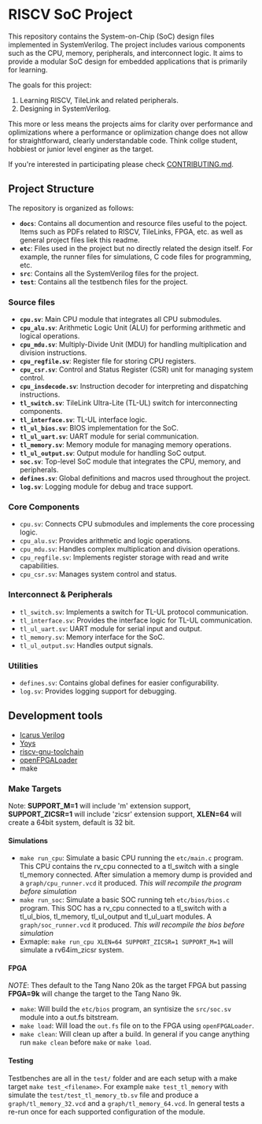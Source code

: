 # RISCV SoC Project

This repository contains the System-on-Chip (SoC) design files implemented in SystemVerilog. The project includes various components such as the CPU, memory, peripherals, and interconnect logic. It aims to provide a modular SoC design for embedded applications that is primarily for learning.

The goals for this project:

1. Learning RISCV, TileLink and related peripherals.
2. Designing in SystemVerilog.

This more or less means the projects aims for clarity over performance and oplimizations where a performance or oplimization change does not allow for straightforward, clearly understandable code. Think collge student, hobbiest or junior level enginer as the target.

If you're interested in participating please check [CONTRIBUTING.md](/docs/CONTRIBUTING.md).

## Project Structure

The repository is organized as follows:

- **`docs`**: Contains all documention and resource files useful to the poject. Items such as PDFs related to RISCV, TileLinks, FPGA, etc. as well as general project files liek this readme.
- **`etc`**: Files used in the project but no directly related the design itself. For example, the runner files for simulations, C code files for programming, etc.
- **`src`**: Contains all the SystemVerilog files for the project.
- **`test`**: Contains all the testbench files for the project.

### Source files

- **`cpu.sv`**: Main CPU module that integrates all CPU submodules.
- **`cpu_alu.sv`**: Arithmetic Logic Unit (ALU) for performing arithmetic and logical operations.
- **`cpu_mdu.sv`**: Multiply-Divide Unit (MDU) for handling multiplication and division instructions.
- **`cpu_regfile.sv`**: Register file for storing CPU registers.
- **`cpu_csr.sv`**: Control and Status Register (CSR) unit for managing system control.
- **`cpu_insdecode.sv`**: Instruction decoder for interpreting and dispatching instructions.
- **`tl_switch.sv`**: TileLink Ultra-Lite (TL-UL) switch for interconnecting components.
- **`tl_interface.sv`**: TL-UL interface logic.
- **`tl_ul_bios.sv`**: BIOS implementation for the SoC.
- **`tl_ul_uart.sv`**: UART module for serial communication.
- **`tl_memory.sv`**: Memory module for managing memory operations.
- **`tl_ul_output.sv`**: Output module for handling SoC output.
- **`soc.sv`**: Top-level SoC module that integrates the CPU, memory, and peripherals.
- **`defines.sv`**: Global definitions and macros used throughout the project.
- **`log.sv`**: Logging module for debug and trace support.

### Core Components

- `cpu.sv`: Connects CPU submodules and implements the core processing logic.
- `cpu_alu.sv`: Provides arithmetic and logic operations.
- `cpu_mdu.sv`: Handles complex multiplication and division operations.
- `cpu_regfile.sv`: Implements register storage with read and write capabilities.
- `cpu_csr.sv`: Manages system control and status.

### Interconnect & Peripherals

- `tl_switch.sv`: Implements a switch for TL-UL protocol communication.
- `tl_interface.sv`: Provides the interface logic for TL-UL communication.
- `tl_ul_uart.sv`: UART module for serial input and output.
- `tl_memory.sv`: Memory interface for the SoC.
- `tl_ul_output.sv`: Handles output signals.

### Utilities

- `defines.sv`: Contains global defines for easier configurability.
- `log.sv`: Provides logging support for debugging.


## Development tools

- [Icarus Verilog](https://github.com/steveicarus/iverilog)
- [Yoys](https://github.com/YosysHQ/yosys)
- [riscv-gnu-toolchain](https://github.com/riscv-collab/riscv-gnu-toolchain)
- [openFPGALoader](https://github.com/trabucayre/openFPGALoader)
- make

### Make Targets

Note: **SUPPORT_M=1** will include 'm' extension support, **SUPPORT_ZICSR=1** will include 'zicsr' extension support, **XLEN=64** will create a 64bit system, default is 32 bit.

#### Simulations

- `make run_cpu`: Simulate a basic CPU running the `etc/main.c` program. This CPU contains the rv_cpu connected to a tl_switch with a single tl_memory connected. After simulation a memory dump is provided and a `graph/cpu_runner.vcd` it produced. *This will recompile the program before simulation*
- `make run_soc`: Simulate a basic SOC running teh `etc/bios/bios.c` program. This SOC has a rv_cpu connected to a tl_switch with a tl_ul_bios, tl_memory, tl_ul_output and tl_ul_uart modules. A `graph/soc_runner.vcd` it produced. *This will recompile the bios before simulation*
- Exmaple: `make run_cpu XLEN=64 SUPPORT_ZICSR=1 SUPPORT_M=1` will simulate a rv64im_zicsr system.

#### FPGA

*NOTE*: Thes default to the Tang Nano 20k as the target FPGA but passing **FPGA=9k** will change the target to the Tang Nano 9k.

- `make`: Will build the `etc/bios` program, an syntisize the `src/soc.sv` module into a out.fs bitstream.
- `make load`: Will load the `out.fs` file on to the FPGA using `openFPGALoader`.
- `make clean`: Will clean up after a build. In general if you cange anything run `make clean` before `make` or `make load`.

#### Testing

Testbenches are all in the `test/` folder and are each setup with a make target `make test_<filename>`. For example `make test_tl_memory` with simulate the `test/test_tl_memory_tb.sv` file and produce a `graph/tl_memory_32.vcd` and a `graph/tl_memory_64.vcd`. In general tests a re-run once for each supported configuration of the module.
